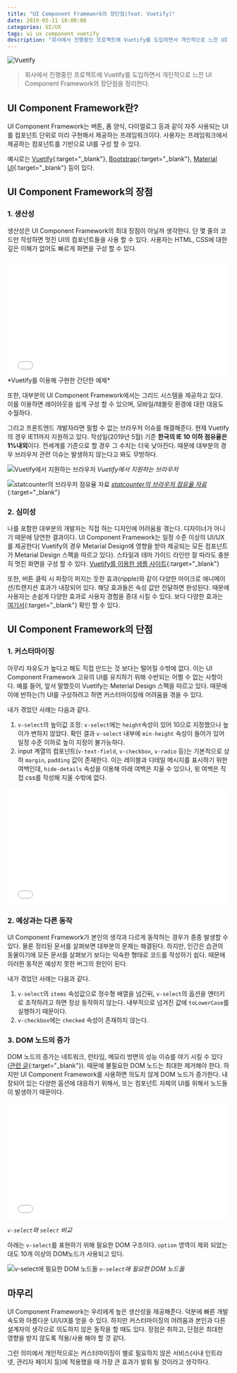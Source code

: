 ```yaml
---
title: "UI Component Framework의 장단점(feat. Vuetify)"
date: 2019-05-11 18:00:00
categories: UI/UX
tags: ui ux component vuetify
description: "회사에서 진행중인 프로젝트에 Vuetify를 도입하면서 개인적으로 느낀 UI Component Framework의 장단점을 정리한다."
---
```


![Vuetify](/asserts/images/img-vuetify-a43a19c3-79e3-4284-b311-0a085d9505ab.png)

> 회사에서 진행중인 프로젝트에 Vuetify를 도입하면서 개인적으로 느낀 UI Component Framework의 장단점을 정리한다.

## UI Component Framework란?

UI Component Framework는 버튼, 폼 양식, 다이얼로그 등과 같이 자주 사용되는 UI를 컴포넌트 단위로 미리 구현해서 제공하는 프레임워크이다. 사용자는 프레임워크에서 제공하는 컴포넌트를 기반으로 UI를 구성 할 수 있다.

예시로는 [Vuetify](https://vuetifyjs.com/ko/){:target="_blank"}, [Bootstrap](https://getbootstrap.com/){:target="_blank"}, [Material UI](https://material-ui.com/){:target="_blank"} 등이 있다.

## UI Component Framework의 장점

### 1. 생산성

생산성은 UI Component Framework의 최대 장점이 아닐까 생각한다. 단 몇 줄의 코드만 작성하면 멋진 UI의 컴포넌트들을 사용 할 수 있다. 사용자는 HTML, CSS에 대한 깊은 이해가 없어도 빠르게 화면을 구성 할 수 있다.

<iframe height="265" style="width: 100%;" scrolling="no" title="Vuetify example" src="//codepen.io/armadillo-dev167/embed/Mdaxpg/?height=265&theme-id=0&default-tab=html,result" frameborder="no" allowtransparency="true" allowfullscreen="true">
</iframe>
*Vuetify를 이용해 구현한 간단한 예제*

또한, 대부분의 UI Component Framework에서는 그리드 시스템을 제공하고 있다. 이를 이용하면 레이아웃을 쉽게 구성 할 수 있으며, 모바일/태블릿 환경에 대한 대응도 수월하다.

그리고 프론트엔드 개발자라면 필할 수 없는 브라우저 이슈를 해결해준다. 현재 Vuetify의 경우 IE11까지 지원하고 있다. 작성일(2019년 5월) 기준 **한국의 IE 10 이하 점유율은 1%내외**이다. 전세계를 기준으로 할 경우 그 수치는 더욱 낮아진다. 때문에 대부분의 경우 브라우저 관련 이슈는 발생하지 않는다고 봐도 무방하다.

![Vuetify에서 지원하는 브라우저](/asserts/images/img-vuetify-browser-support-af70c280-7c11-47ee-b734-5f9e7614cace.png)
*Vuetify에서 지원하는 브라우저*

![statcounter의 브라우저 점유율 자료](/asserts/images/bwoser-market-share-in-south-korea-c7d9dbfd-07bb-4615-a58e-f52773cf7630.png)
[*statcounter의 브라우저 점유율 자료*](http://gs.statcounter.com/browser-version-market-share/all/south-korea/#monthly-201804-201904){:target="_blank"}

### 2. 심미성

나를 포함한 대부분의 개발자는 직접 하는 디자인에 어려움을 겪는다. 디자이너가 아니기 때문에 당연한 결과이다. UI Component Framework는 일정 수준 이상의 UI/UX를 제공한다( Vuetify의 경우 Metarial Design에 영향을 받아 제공되는 모든 컴포넌트가 Metarial Design 스펙을 따르고 있다). 스타일과 테마 가이드 라인만 잘 따라도 충분히 멋진 화면을 구성 할 수 있다. [Vuetify를 이용한 샘플 사이트](https://demos.creative-tim.com/vuetify-material-dashboard/#/dashboard?ref=vuetifyjs.com){:target="_blank"}

또한, 버튼 클릭 시 파장이 퍼지는 듯한 효과(ripple)와 같이 다양한 마이크로 애니메이션/트랜지션 효과가 내장되어 있다. 해당 효과들은 속성 값만 전달하면 완성된다. 때문에 사용자는 손쉽게 다양한 효과로 사용자 경험을 증대 시킬 수 있다. 보다 다양한 효과는 [여기서](https://vuetifyjs.com/ko/framework/transitions){:target="_blank"} 확인 할 수 있다.

## UI Component Framework의 단점

### 1. 커스터마이징

아무리 자유도가 높다고 해도 직접 만드는 것 보다는 떨어질 수밖에 없다. 이는 UI Component Framework 고유의 UI를 유지하기 위해 수반되는 어쩔 수 없는 사항이다. 예를 들어, 앞서 말했듯이 Vuetify는 Meterial Design 스펙을 따르고 있다. 때문에 이에 반하는(?) UI를 구성하려고 하면 커스터마이징에 어려움을 겪을 수 있다.

내가 겪었던 사례는 다음과 같다.

1. `v-select`의 높이값 조정: `v-select`에는 `height`속성이 있어 10으로 지정했으나 높이가 변하지 않았다. 확인 결과 `v-select` 내부에 `min-height` 속성이 들어가 있어 일정 수준 이하로 높이 지정이 불가능하다.
2. input 계열의 컴포넌트(`v-text-field`, `v-checkbox`, `v-radio` 등)는 기본적으로 상하 `margin`, `padding` 값이 존재한다. 이는 레이블과 디테일 메시지를 표시하기 위한 여백인데, `hide-details` 속성을 이용해 아래 여백은 지울 수 있으나, 윗 여백은 직접 css를 작성해 지울 수밖에 없다.

<iframe height="265" style="width: 100%;" scrolling="no" title="Vuetify customizing" src="//codepen.io/armadillo-dev167/embed/RmrmLP/?height=265&theme-id=0&default-tab=html,result" frameborder="no" allowtransparency="true" allowfullscreen="true"></iframe>

### 2. 예상과는 다른 동작

UI Component Framework가 본인의 생각과 다르게 동작하는 경우가 종종 발생할 수 있다. 물론 정리된 문서를 살펴보면 대부분의 문제는 해결된다. 하지만, 인간은 습관의 동물이기에 모든 문서를 살펴보기 보다는 익숙한 형태로 코드를 작성하기 쉽다. 때문에 이러한 동작은 예상치 못한 버그의 원인이 된다.

내가 겪었던 사례는 다음과 같다.

1. `v-select`의 `items` 속성값으로 정수형 배열을 넘긴뒤, `v-select`의 옵션을 엔터키로 조작하려고 하면 정상 동작하지 않는다. 내부적으로 넘겨진 값에 `toLowerCase`를 실행하기 때문이다.
2. `v-checkbox`에는 `checked` 속성이 존재하지 않는다.

### 3. DOM 노드의 증가

DOM 노드의 증가는 네트워크, 런타임, 메모리 방면의 성능 이슈를 야기 시킬 수 있다([관련 글](https://developers.google.com/web/tools/lighthouse/audits/dom-size){:target="_blank"}). 때문에 불필요한 DOM 노드는 최대한 제거해야 한다. 하지만 UI Component Framework를 사용하면 의도치 않게 DOM 노드가 증가한다. 내장되어 있는 다양한 옵션에 대응하기 위해서, 또는 컴포넌트 자체의 UI를 위해서 노드들이 발생하기 때문이다.

<iframe height="265" style="width: 100%;" scrolling="no" title="v-select vs select" src="//codepen.io/armadillo-dev167/embed/xNObbE/?height=265&theme-id=0&default-tab=html,result" frameborder="no" allowtransparency="true" allowfullscreen="true">
</iframe>

*`v-select`와 `select` 비교*

아래는 `v-select`를 표현하기 위해 필요한 DOM 구조이다. `option` 영역이 제외 되었는대도 10개 이상의 DOM노드가 사용되고 있다.

![v-select에 필요한 DOM 노드들](/asserts/images/v-select-dom-tree-3320bfed-77fa-4c6f-87bc-8ef108c05e1c.png)
*`v-select`에 필요한 DOM 노드들*

## 마무리

UI Component Framework는 우리에게 높은 생산성을 제공해준다. 덕분에 빠른 개발 속도와 아름다운 UI/UX를 얻을 수 있다. 하지만 커스터마이징의 어려움과 본인과 다른 설계자의 생각으로 의도하지 않은 동작을 할 때도 있다. 장점은 취하고, 단점은 최대한 영향을 받지 않도록 적용/사용 해야 할 것 같다.

그런 의미에서 개인적으로는 커스터마이징이 별로 필요하지 않은 서비스(사내 인트라넷, 관리자 페이지 등)에 적용했을 때 가장 큰 효과가 발휘 될 것이라고 생각하다.
